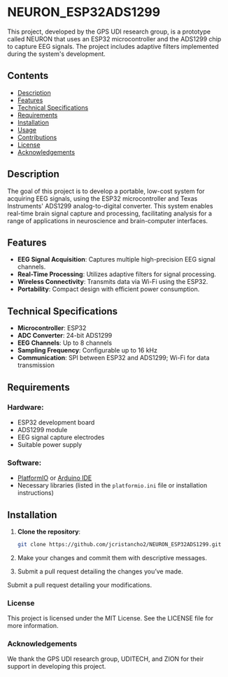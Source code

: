 # NEURON_ESP32ADS1299

This project, developed by the GPS UDI research group, is a prototype called NEURON that uses an ESP32 microcontroller and the ADS1299 chip to capture EEG signals. The project includes adaptive filters implemented during the system's development.

## Contents

- [Description](#description)
- [Features](#features)
- [Technical Specifications](#technical-specifications)
- [Requirements](#requirements)
- [Installation](#installation)
- [Usage](#usage)
- [Contributions](#contributions)
- [License](#license)
- [Acknowledgements](#acknowledgements)

## Description

The goal of this project is to develop a portable, low-cost system for acquiring EEG signals, using the ESP32 microcontroller and Texas Instruments' ADS1299 analog-to-digital converter. This system enables real-time brain signal capture and processing, facilitating analysis for a range of applications in neuroscience and brain-computer interfaces.

## Features

- **EEG Signal Acquisition**: Captures multiple high-precision EEG signal channels.
- **Real-Time Processing**: Utilizes adaptive filters for signal processing.
- **Wireless Connectivity**: Transmits data via Wi-Fi using the ESP32.
- **Portability**: Compact design with efficient power consumption.

## Technical Specifications

- **Microcontroller**: ESP32
- **ADC Converter**: 24-bit ADS1299
- **EEG Channels**: Up to 8 channels
- **Sampling Frequency**: Configurable up to 16 kHz
- **Communication**: SPI between ESP32 and ADS1299; Wi-Fi for data transmission

## Requirements

### Hardware:

- ESP32 development board
- ADS1299 module
- EEG signal capture electrodes
- Suitable power supply

### Software:

- [PlatformIO](https://platformio.org/) or [Arduino IDE](https://www.arduino.cc/en/software)
- Necessary libraries (listed in the `platformio.ini` file or installation instructions)

## Installation

1. **Clone the repository**:

   ```bash
   git clone https://github.com/jcristancho2/NEURON_ESP32ADS1299.git
   ```
2. Make your changes and commit them with descriptive messages.

3. Submit a pull request detailing the changes you’ve made.

Submit a pull request detailing your modifications.

### License

This project is licensed under the MIT License. See the LICENSE file for more information.

### Acknowledgements

We thank the GPS UDI research group, UDITECH, and ZION for their support in developing this project.
